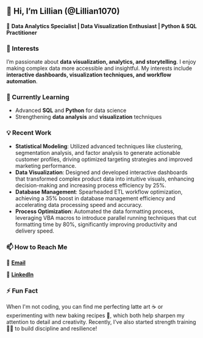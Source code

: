 ## 👋 Hi, I’m Lillian (@Lillian1070)  
🔹 **Data Analytics Specialist | Data Visualization Enthusiast | Python & SQL Practitioner**  

### 👀 Interests  
I’m passionate about **data visualization, analytics, and storytelling**. I enjoy making complex data more accessible and insightful. My interests include **interactive dashboards, visualization techniques, and workflow automation**.  

### 🌱 Currently Learning  
- Advanced **SQL** and **Python** for data science  
- Strengthening **data analysis** and **visualization** techniques  

### 💡 Recent Work
- **Statistical Modeling**: Utilized advanced techniques like clustering, segmentation analysis, and factor analysis to generate actionable customer profiles, driving optimized targeting strategies and improved marketing performance.
- **Data Visualization**: Designed and developed interactive dashboards that transformed complex product data into intuitive visuals, enhancing decision-making and increasing process efficiency by 25%.
- **Database Management**: Spearheaded ETL workflow optimization, achieving a 35% boost in database management efficiency and accelerating data processing speed and accuracy.
- **Process Optimization**: Automated the data formatting process, leveraging VBA macros to introduce parallel running techniques that cut formatting time by 80%, significantly improving productivity and delivery speed.

### 📫 How to Reach Me  
  📌 [**Email**](mailto:lillianlin1070@gmail.com) 
  
  📌 [**LinkedIn**](http://www.linkedin.com/in/lillian-lin-/)  

### ⚡ Fun Fact  
When I'm not coding, you can find me perfecting latte art ☕ or experimenting with new baking recipes 🍪, which both help sharpen my attention to detail and creativity. Recently, I’ve also started strength training 🏋️‍♀️ to build discipline and resilience!

<!---
Lillian1070/Lillian1070 is a ✨ special ✨ repository because its `README.md` (this file) appears on your GitHub profile.
You can click the Preview link to take a look at your changes.
--->  
